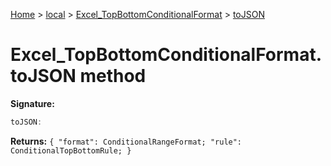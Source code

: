[Home](./index) &gt; [local](local.md) &gt; [Excel\_TopBottomConditionalFormat](local.excel_topbottomconditionalformat.md) &gt; [toJSON](local.excel_topbottomconditionalformat.tojson.md)

# Excel\_TopBottomConditionalFormat.toJSON method


**Signature:**
```javascript
toJSON:
```
**Returns:** `{
            "format": ConditionalRangeFormat;
            "rule": ConditionalTopBottomRule;
        }`

